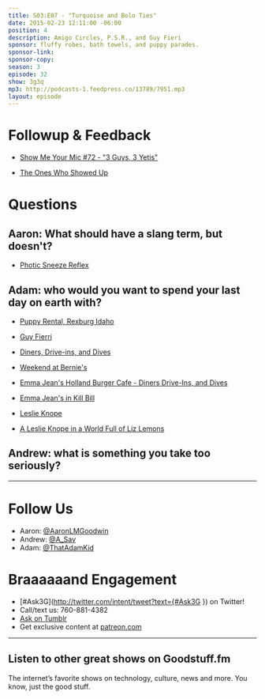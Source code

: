 ```yaml
---
title: S03:E07 - "Turquoise and Bolo Ties"
date: 2015-02-23 12:11:00 -06:00
position: 4
description: Amigo Circles, P.S.R., and Guy Fieri
sponsor: fluffy robes, bath towels, and puppy parades.
sponsor-link:
sponsor-copy:
season: 3
episode: 32
show: 3g3q
mp3: http://podcasts-1.feedpress.co/13789/7951.mp3
layout: episode
---
```


# Followup & Feedback

- [Show Me Your Mic #72 - "3 Guys, 3 Yetis"](http://goodstuff.fm/smym/72)

- [The Ones Who Showed Up](http://www.jackals.us/the-ones-who-showed-up)

# Questions

## Aaron: What should have a slang term, but doesn't?

- [Photic Sneeze Reflex](http://en.wikipedia.org/wiki/Photic_sneeze_reflex)

## Adam: who would you want to spend your last day on earth with?

- [Puppy Rental, Rexburg Idaho](https://www.facebook.com/pups4play/info)

- [Guy Fierri](http://en.wikipedia.org/wiki/Guy_Fieri)

- [Diners, Drive-ins, and Dives](http://www.foodnetwork.com/shows/diners-drive-ins-and-dives.html)

- [Weekend at Bernie's](http://www.imdb.com/title/tt0098627/)

- [Emma Jean's Holland Burger Cafe - Diners Drive-Ins, and Dives](http://youtu.be/jnWLv2ShrvM)

- [Emma Jean's in Kill Bill](http://youtu.be/JnXi3SVJXbM)

- [Leslie Knope](http://en.wikipedia.org/wiki/Leslie_Knope)

- [A Leslie Knope in a World Full of Liz Lemons](https://medium.com/@mshannabrooks/a-leslie-knope-in-a-world-full-of-liz-lemons-61726b6c6493)

## Andrew: what is something you take too seriously?

***

# Follow Us

* Aaron: [@AaronLMGoodwin](http://twitter.com/aaronlmgoodwin)
* Andrew: [@A_Sav](http://twitter.com/a_sav)
* Adam: [@ThatAdamKid](http://twitter.com/thatadamkid)

# Braaaaaand Engagement

* [#Ask3G](http://twitter.com/intent/tweet?text={#Ask3G }) on Twitter!
* Call/text us: 760-881-4382
* [Ask on Tumblr](http://3g3q.co/ask)
* Get exclusive content at [patreon.com](http://www.patreon.com/3g3q)

---

## Listen to other great shows on Goodstuff.fm

The internet’s favorite shows on technology, culture, news and more. You know, just the good stuff.
